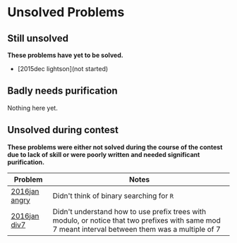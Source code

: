 # Unsolved Problems

## Still unsolved

**These problems have yet to be solved.**

- [2015dec lightson](not started)

## Badly needs purification

Nothing here yet.

## Unsolved during contest

**These problems were either not solved during the course of the contest due to lack of skill or were poorly written and needed significant purification.**

| Problem | Notes |
|----|----|
[2016jan angry](./2016jan/xangry/xnew_angry.cpp) | Didn't think of binary searching for `R`
[2016jan div7](./2016jan/xdiv7/xmain_div7.cpp) | Didn't understand how to use prefix trees with modulo, or notice that two prefixes with same mod 7 meant interval between them was a multiple of  7
